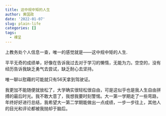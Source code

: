 ```yaml
---
title: 这中规中矩的人生
author: 黄国政
date: '2022-01-07'
slug: plain-life
categories: []
tags:
  - 裸呈
---
```


<!--more-->

上教务处个人信息一查，唯一的感觉就是——这中规中矩的人生.

平平无奇的成绩单，好像在告诉我过去对于学习的懒惰，无能为力。空空的，没有经历告诉我缺乏勇气去尝试，缺乏耐心去坚持。

唯一聊以慰藉的可能就只有56天拿到驾驶证。

我更加不能随便就放松了，大学确实很轻松很自由，可是这似乎也是我人生自由拼搏的最后时光。我不敢大意了，我想我要时刻警惕。大一第一学期走了一些弯路，年终好好进行总结，我希望大一第二学期能做出一点成绩，一步一步往上，其他人的目光和评论都被我抛却于脑后。